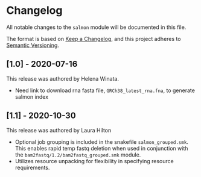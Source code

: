 # Changelog

All notable changes to the `salmon` module will be documented in this file.

The format is based on [Keep a Changelog](https://keepachangelog.com/en/1.0.0/),
and this project adheres to [Semantic Versioning](https://semver.org/spec/v2.0.0.html).

## [1.0] - 2020-07-16

This release was authored by Helena Winata.

- Need link to download rna fasta file, `GRCh38_latest_rna.fna`, to generate salmon index

## [1.1] - 2020-10-30
This release was authored by Laura Hilton

- Optional job grouping is included in the snakefile `salmon_grouped.smk`. This enables rapid temp fastq deletion when used in conjunction with the `bam2fastq/1.2/bam2fastq_grouped.smk` module. 
- Utilizes resource unpacking for flexibility in specifying resource requirements. 